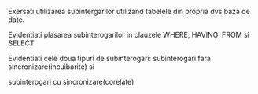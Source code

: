 Exersati utilizarea subintergarilor utilizand tabelele din propria dvs  baza de date.

Evidentiati plasarea subinterogarilor in clauzele WHERE, HAVING, FROM  si SELECT 

Evidentiati cele doua tipuri de subinterogari: subinterogari fara sincronizare(incuibarite) si 

subinterogari cu sincronizare(corelate) 
